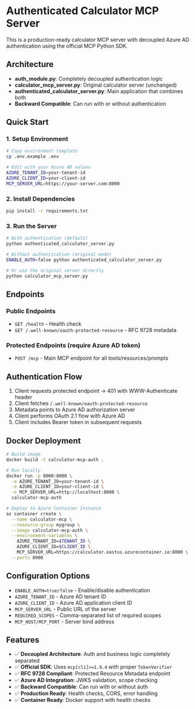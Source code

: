 # Authenticated Calculator MCP Server

This is a production-ready calculator MCP server with decoupled Azure AD authentication using the official MCP Python SDK.

## Architecture

- **auth_module.py**: Completely decoupled authentication logic
- **calculator_mcp_server.py**: Original calculator server (unchanged)
- **authenticated_calculator_server.py**: Main application that combines both
- **Backward Compatible**: Can run with or without authentication

## Quick Start

### 1. Setup Environment

```bash
# Copy environment template
cp .env.example .env

# Edit with your Azure AD values
AZURE_TENANT_ID=your-tenant-id
AZURE_CLIENT_ID=your-client-id
MCP_SERVER_URL=https://your-server.com:8000
```

### 2. Install Dependencies

```bash
pip install -r requirements.txt
```

### 3. Run the Server

```bash
# With authentication (default)
python authenticated_calculator_server.py

# Without authentication (original mode)
ENABLE_AUTH=false python authenticated_calculator_server.py

# Or use the original server directly
python calculator_mcp_server.py
```

## Endpoints

### Public Endpoints
- `GET /health` - Health check
- `GET /.well-known/oauth-protected-resource` - RFC 9728 metadata

### Protected Endpoints (require Azure AD token)
- `POST /mcp` - Main MCP endpoint for all tools/resources/prompts

## Authentication Flow

1. Client requests protected endpoint → 401 with WWW-Authenticate header
2. Client fetches `/.well-known/oauth-protected-resource`
3. Metadata points to Azure AD authorization server
4. Client performs OAuth 2.1 flow with Azure AD
5. Client includes Bearer token in subsequent requests

## Docker Deployment

```bash
# Build image
docker build -t calculator-mcp-auth .

# Run locally
docker run -p 8000:8000 \
  -e AZURE_TENANT_ID=your-tenant-id \
  -e AZURE_CLIENT_ID=your-client-id \
  -e MCP_SERVER_URL=http://localhost:8000 \
  calculator-mcp-auth

# Deploy to Azure Container Instance
az container create \
  --name calculator-mcp \
  --resource-group mygroup \
  --image calculator-mcp-auth \
  --environment-variables \
    AZURE_TENANT_ID=$TENANT_ID \
    AZURE_CLIENT_ID=$CLIENT_ID \
    MCP_SERVER_URL=https://calculator.eastus.azurecontainer.io:8000 \
  --ports 8000
```

## Configuration Options

- `ENABLE_AUTH=true/false` - Enable/disable authentication
- `AZURE_TENANT_ID` - Azure AD tenant ID
- `AZURE_CLIENT_ID` - Azure AD application client ID  
- `MCP_SERVER_URL` - Public URL of the server
- `REQUIRED_SCOPES` - Comma-separated list of required scopes
- `MCP_HOST/MCP_PORT` - Server bind address

## Features

- ✅ **Decoupled Architecture**: Auth and business logic completely separated
- ✅ **Official SDK**: Uses `mcp[cli]>=1.9.4` with proper `TokenVerifier`
- ✅ **RFC 9728 Compliant**: Protected Resource Metadata endpoint
- ✅ **Azure AD Integration**: JWKS validation, scope checking
- ✅ **Backward Compatible**: Can run with or without auth
- ✅ **Production Ready**: Health checks, CORS, error handling
- ✅ **Container Ready**: Docker support with health checks
